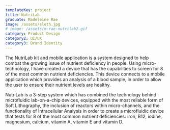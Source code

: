 ```yaml
---
templateKey: project
title: NutriLab
graduate: Madeleine Rae
image: /assets/sloth.jpg
# image: /assets/m-rae-nutrilab2.gif
category: Product Design
category2: UI/UX
category3: Brand Identity
---
```

The NutriLab kit and mobile application is a system designed to help combat the growing issue of nutrient deficiency in people. Using micro-technology, I have created a device that has the capabilities to screen for 8 of the most common nutrient deficiencies. This device connects to a mobile application which provides an analysis of a blood sample, in order to allow the user to ensure their nutrient levels are healthy. 

NutriLab is a 3-step system which has combined the technology behind microfluidic lab-on-a-chip devices, equipped with the most reliable form of Soft Lithography, the inclusion of reactors within micro-channels, and the functionality of Intracellular Analysis in order to create a microfluidic device that tests for 8 of the most common nutrient deficiencies: iron, B12, iodine, magnesium, calcium, vitamin A, vitamin E and vitamin D.

![]()

